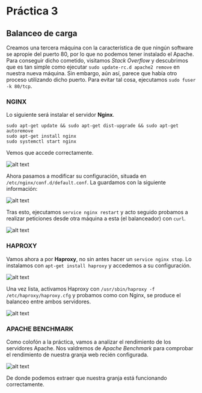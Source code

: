 # Práctica 3
## Balanceo de carga

Creamos una tercera máquina con la característica de que ningún software se apropie del puerto 80, por lo que no podemos tener instalado el Apache. Para conseguir dicho cometido, visitamos *Stack Overflow* y descubrimos que es tan simple como ejecutar ```sudo update-rc.d apache2 remove``` en nuestra nueva máquina. Sin embargo, aún así, parece que había otro proceso utilizando dicho puerto. Para evitar tal cosa, ejecutamos ```sudo fuser -k 80/tcp```.

### NGINX

Lo siguiente será instalar el servidor **Nginx**.

```
sudo apt-get update && sudo apt-get dist-upgrade && sudo apt-get autoremove
sudo apt-get install nginx 
sudo systemctl start nginx
```

Vemos que accede correctamente.

![alt text](http://i.imgur.com/8iBKXcv.png)

Ahora pasamos a modificar su configuración, situada en ```/etc/nginx/conf.d/default.conf```. La guardamos con la siguiente información:

![alt text](http://i.imgur.com/0Irx6cb.png)

Tras esto, ejecutamos ```service nginx restart``` y acto seguido probamos a realizar peticiones desde otra máquina a esta (el balanceador) con ```curl```.

![alt text](http://i.imgur.com/J30ALHR.jpg)

### HAPROXY

Vamos ahora a por **Haproxy**, no sin antes hacer un ```service nginx stop```. Lo instalamos con ```apt-get install haproxy``` y accedemos a su configuración.

![alt text](http://i.imgur.com/rdlrfDg.png)

Una vez lista, activamos Haproxy con ```/usr/sbin/haproxy -f /etc/haproxy/haproxy.cfg``` y probamos como con Nginx, se produce el balanceo entre ambos servidores.

![alt text](http://i.imgur.com/KdthzC6.jpg)

### APACHE BENCHMARK

Como colofón a la práctica, vamos a analizar el rendimiento de los servidores Apache. Nos valdremos de *Apache Benchmark* para comprobar el rendimiento de nuestra granja web recién configurada.

![alt text](http://i.imgur.com/ltiAuw3.jpg)

De donde podemos extraer que nuestra granja está funcionando correctamente.
